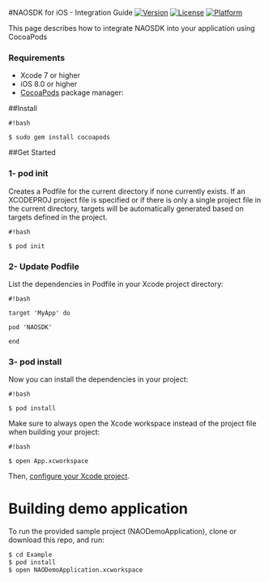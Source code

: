 #NAOSDK for iOS - Integration Guide
[![Version](https://img.shields.io/cocoapods/v/NAOSDK.svg?style=flat)](http://cocoapods.org/pods/NAOSDK)
[![License](https://img.shields.io/cocoapods/l/NAOSDK.svg?style=flat)](http://cocoapods.org/pods/NAOSDK)
[![Platform](https://img.shields.io/cocoapods/p/NAOSDK.svg?style=flat)](http://cocoapods.org/pods/NAOSDK)

This page describes how to integrate NAOSDK into your application using CocoaPods

### Requirements
* Xcode 7 or higher
* iOS 8.0 or higher
* [CocoaPods](http://cocoapods.org/) package manager:

##Install

```
#!bash

$ sudo gem install cocoapods

```

##Get Started

### 1- pod init

Creates a Podfile for the current directory if none currently exists. If an XCODEPROJ project file is specified or if there is only a single project file in the current directory, targets will be automatically generated based on targets defined in the project.

```
#!bash

$ pod init

```


### 2- Update Podfile

List the dependencies in Podfile in your Xcode project directory:

```
#!bash

target 'MyApp' do

pod 'NAOSDK'

end

```

### 3- pod install

Now you can install the dependencies in your project:

```
#!bash

$ pod install

```

Make sure to always open the Xcode workspace instead of the project file when building your project:

```
#!bash

$ open App.xcworkspace

```

Then, [configure your Xcode project](http://docs.nao-cloud.com/dev/Getting_started/NAO_SDK_iOS/#configure-your-xcode-project/).


# Building demo application
To run the provided sample project (NAODemoApplication), clone or download this repo, and run:
```bash
$ cd Example
$ pod install
$ open NAODemoApplication.xcworkspace